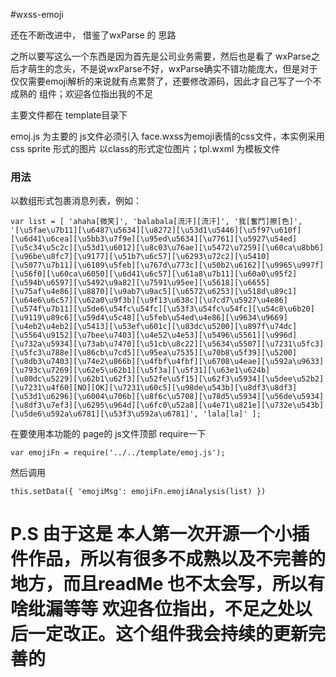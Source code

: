 #wxss-emoji

还在不断改进中，
借鉴了wxParse 的 思路

之所以要写这么一个东西是因为首先是公司业务需要，然后也是看了 wxParse之后才萌生的念头，不是说wxParse不好，wxParse确实不错功能庞大，但是对于仅仅需要emoji解析的来说就有点累赘了，还要修改源码，因此才自己写了一个不成熟的 组件；欢迎各位指出我的不足

主要文件都在 template目录下

emoj.js 为主要的 js文件必须引入
face.wxss为emoji表情的css文件，本实例采用css sprite 形式的图片 以class的形式定位图片；tpl.wxml 为模板文件

### 用法
以数组形式包裹消息列表，例如：

`var list = [
                            'ahaha[微笑]',
                            'balabala[流汗][流汗]',
                            '我[奮鬥]擦[色]',
                            '[\u5fae\u7b11][\u6487\u5634][\u8272][\u53d1\u5446][\u5f97\u610f][\u6d41\u6cea][\u5bb3\u7f9e][\u95ed\u5634][\u7761][\u5927\u54ed][\u5c34\u5c2c][\u53d1\u6012][\u8c03\u76ae][\u5472\u7259][\u60ca\u8bb6][\u96be\u8fc7][\u9177][\u51b7\u6c57][\u6293\u72c2][\u5410][\u5077\u7b11][\u6109\u5feb][\u767d\u773c][\u50b2\u6162][\u9965\u997f][\u56f0][\u60ca\u6050][\u6d41\u6c57][\u61a8\u7b11][\u60a0\u95f2][\u594b\u6597][\u5492\u9a82][\u7591\u95ee][\u5618][\u6655][\u75af\u4e86][\u8870][\u9ab7\u9ac5][\u6572\u6253][\u518d\u89c1][\u64e6\u6c57][\u62a0\u9f3b][\u9f13\u638c][\u7cd7\u5927\u4e86][\u574f\u7b11][\u5de6\u54fc\u54fc][\u53f3\u54fc\u54fc][\u54c8\u6b20][\u9119\u89c6][\u59d4\u5c48][\u5feb\u54ed\u4e86][\u9634\u9669][\u4eb2\u4eb2][\u5413][\u53ef\u601c][\u83dc\u5200][\u897f\u74dc][\u5564\u9152][\u7bee\u7403][\u4e52\u4e53][\u5496\u5561][\u996d][\u732a\u5934][\u73ab\u7470][\u51cb\u8c22][\u5634\u5507][\u7231\u5fc3][\u5fc3\u788e][\u86cb\u7cd5][\u95ea\u7535][\u70b8\u5f39][\u5200][\u8db3\u7403][\u74e2\u866b][\u4fbf\u4fbf][\u6708\u4eae][\u592a\u9633][\u793c\u7269][\u62e5\u62b1][\u5f3a][\u5f31][\u63e1\u624b][\u80dc\u5229][\u62b1\u62f3][\u52fe\u5f15][\u62f3\u5934][\u5dee\u52b2][\u7231\u4f60][NO][OK][\u7231\u60c5][\u98de\u543b][\u8df3\u8df3][\u53d1\u6296][\u6004\u706b][\u8f6c\u5708][\u78d5\u5934][\u56de\u5934][\u8df3\u7ef3][\u6295\u964d][\u6fc0\u52a8][\u4e71\u821e][\u732e\u543b][\u5de6\u592a\u6781][\u53f3\u592a\u6781]',
                            'lala[la]'
                        ];`

在要使用本功能的 page的 js文件顶部 require一下

`var emojiFn = require('../../template/emoj.js');`

然后调用

`this.setData({
             'emojiMsg': emojiFn.emojiAnalysis(list)
         })`


# P.S  由于这是 本人第一次开源一个小插件作品，所以有很多不成熟以及不完善的地方，而且readMe 也不太会写，所以有啥纰漏等等 欢迎各位指出，不足之处以后一定改正。这个组件我会持续的更新完善的